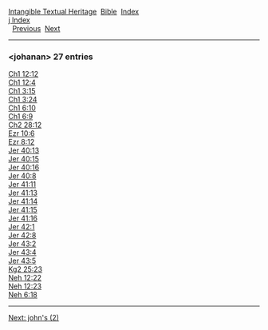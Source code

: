 [Intangible Textual Heritage](../../index)  [Bible](../index) 
[Index](index)   
[j Index](_j_)  
  [Previous](c06287)  [Next](c06289) 

------------------------------------------------------------------------

### &lt;johanan&gt; 27 entries

[Ch1 12:12](../kjv/ch1012.htm#012)  
[Ch1 12:4](../kjv/ch1012.htm#004)  
[Ch1 3:15](../kjv/ch1003.htm#015)  
[Ch1 3:24](../kjv/ch1003.htm#024)  
[Ch1 6:10](../kjv/ch1006.htm#010)  
[Ch1 6:9](../kjv/ch1006.htm#009)  
[Ch2 28:12](../kjv/ch2028.htm#012)  
[Ezr 10:6](../kjv/ezr010.htm#006)  
[Ezr 8:12](../kjv/ezr008.htm#012)  
[Jer 40:13](../kjv/jer040.htm#013)  
[Jer 40:15](../kjv/jer040.htm#015)  
[Jer 40:16](../kjv/jer040.htm#016)  
[Jer 40:8](../kjv/jer040.htm#008)  
[Jer 41:11](../kjv/jer041.htm#011)  
[Jer 41:13](../kjv/jer041.htm#013)  
[Jer 41:14](../kjv/jer041.htm#014)  
[Jer 41:15](../kjv/jer041.htm#015)  
[Jer 41:16](../kjv/jer041.htm#016)  
[Jer 42:1](../kjv/jer042.htm#001)  
[Jer 42:8](../kjv/jer042.htm#008)  
[Jer 43:2](../kjv/jer043.htm#002)  
[Jer 43:4](../kjv/jer043.htm#004)  
[Jer 43:5](../kjv/jer043.htm#005)  
[Kg2 25:23](../kjv/kg2025.htm#023)  
[Neh 12:22](../kjv/neh012.htm#022)  
[Neh 12:23](../kjv/neh012.htm#023)  
[Neh 6:18](../kjv/neh006.htm#018)  

------------------------------------------------------------------------

[Next: john's (2)](c06289)
